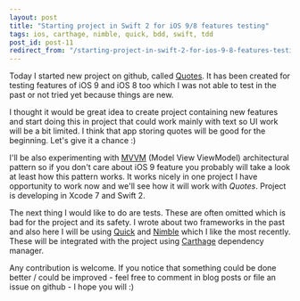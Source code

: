 ```yaml
---
layout: post
title: "Starting project in Swift 2 for iOS 9/8 features testing"
tags: ios, carthage, nimble, quick, bdd, swift, tdd
post_id: post-11
redirect_from: "/starting-project-in-swift-2-for-ios-9-8-features-testing/"
---
```

Today I started new project on github, called [Quotes][quotes]. It has been
created for testing features of iOS 9 and iOS 8 too which I was not able to
test in the past or not tried yet because things are new.

I thought it would be great idea to create project containing new features and
start doing this in project that could work mainly with text so UI work will
be a bit limited. I think that app storing quotes will be good for the beginning.
Let's give it a chance :)

I'll be also experimenting with [MVVM][mvvm] (Model View ViewModel) architectural
pattern so if you don't care about iOS 9 feature you probably will take a look
at least how this pattern works. It works nicely in one project I have
opportunity to work now and we'll see how it will work with *Quotes*. Project
is developing in Xcode 7 and Swift 2.

The next thing I would like to do are tests. These are often omitted which is
bad for the project and its safety. I wrote about two frameworks in the past
and also here I will be using [Quick][quick] and [Nimble][nimble] which I like
the most recently. These will be integrated with the project using [Carthage][carthage] dependency manager.

Any contribution is welcome. If you notice that something could be done better / could be improved - feel free to comment in blog posts or file an issue on github - I hope you will :)

[quotes]: https://github.com/tomkowz/Quotes
[mvvm]: https://en.wikipedia.org/wiki/Model_View_ViewModel
[quick]: https://github.com/Quick/Quick
[nimble]: https://github.com/Quick/Nimble
[carthage]: https://github.com/Carthage/Carthage
